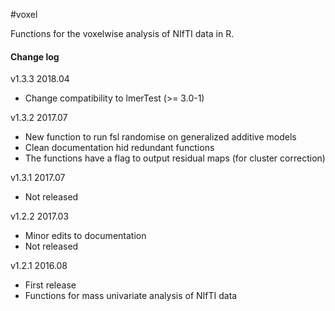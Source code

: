 #voxel

Functions for the voxelwise analysis of NIfTI data in R.

#### Change log

v1.3.3 2018.04

* Change compatibility to lmerTest (>= 3.0-1)

v1.3.2 2017.07

* New function to run fsl randomise on generalized additive models
* Clean documentation hid redundant functions
* The functions have a flag to output residual maps (for cluster correction)

v1.3.1 2017.07

* Not released

v1.2.2 2017.03

* Minor edits to documentation
* Not released

v1.2.1 2016.08

* First release
* Functions for mass univariate analysis of NIfTI data
